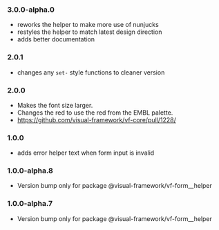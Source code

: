 ### 3.0.0-alpha.0

* reworks the helper to make more use of nunjucks
* restyles the helper to match latest design direction
* adds better documentation

### 2.0.1

* changes any `set-` style functions to cleaner version

### 2.0.0

* Makes the font size larger.
* Changes the red to use the red from the EMBL palette.
* https://github.com/visual-framework/vf-core/pull/1228/

### 1.0.0

* adds error helper text when form input is invalid

### 1.0.0-alpha.8

* Version bump only for package @visual-framework/vf-form__helper

### 1.0.0-alpha.7

* Version bump only for package @visual-framework/vf-form__helper
